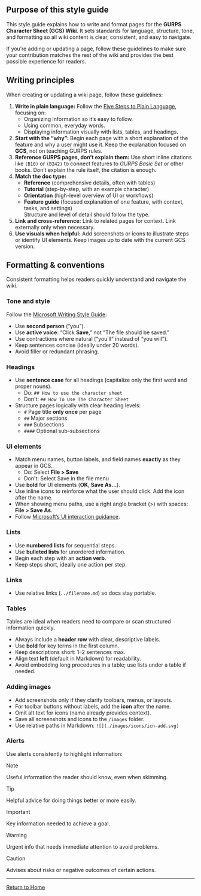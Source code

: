 ## Purpose of this style guide

This style guide explains how to write and format pages for the **GURPS Character Sheet (GCS) Wiki**. It sets standards for language, structure, tone, and formatting so all wiki content is clear, consistent, and easy to navigate.

If you’re adding or updating a page, follow these guidelines to make sure your contribution matches the rest of the wiki and provides the best possible experience for readers.

## Writing principles

When creating or updating a wiki page, follow these guidelines:

1. **Write in plain language:** Follow the [Five Steps to Plain Language](https://centerforplainlanguage.org/learning-training/five-steps-plain-language/), focusing on:
   - Organizing information so it’s easy to follow.
   - Using common, everyday words.
   - Displaying information visually with lists, tables, and headings.
2. **Start with the “why”:** Begin each page with a short explanation of the feature and why a user might use it. Keep the explanation focused on **GCS**, not on teaching GURPS rules.
3. **Reference GURPS pages, don’t explain them:** Use short inline citations like `(B10)` or `(B242)` to connect features to _GURPS Basic Set_ or other books. Don’t explain the rule itself, the citation is enough.
4. **Match the doc type:**
   - **Reference** (comprehensive details, often with tables)
   - **Tutorial** (step-by-step, with an example character)
   - **Orientation** (high-level overview of UI or workflows)
   - **Feature guide** (focused explanation of one feature, with context, tasks, and settings)  
      Structure and level of detail should follow the type.
5. **Link and cross-reference:** Link to related pages for context. Link externally only when necessary.
6. **Use visuals when helpful:** Add screenshots or icons to illustrate steps or identify UI elements. Keep images up to date with the current GCS version.

## Formatting & conventions

Consistent formatting helps readers quickly understand and navigate the wiki.

### Tone and style

Follow the [Microsoft Writing Style Guide](https://learn.microsoft.com/en-us/style-guide/top-10-tips-style-voice):

- Use **second person** (“you”).
- Use **active voice**: “Click **Save**,” not “The file should be saved.”
- Use contractions where natural (“you’ll” instead of “you will”).
- Keep sentences concise (ideally under 20 words).
- Avoid filler or redundant phrasing.

### Headings

- Use **sentence case** for all headings (capitalize only the first word and proper nouns).
  - Do: `## How to use the character sheet`
  - Don't: `## How To Use The Character Sheet`
- Structure pages logically with clear heading levels:
  - `#` Page title **only once** per page
  - `##` Major sections
  - `###` Subsections
  - `####` Optional sub-subsections

### UI elements

- Match menu names, button labels, and field names **exactly** as they appear in GCS.
  - Do: Select **File > Save**
  - Don't: Select Save in the file menu
- Use **bold** for UI elements (**OK**, **Save As…**).
- Use inline icons to reinforce what the user should click. Add the icon after the name.
- When showing menu paths, use a right angle bracket (>) with spaces: **File > Save As**.
- Follow [Microsoft’s UI interaction guidance](https://learn.microsoft.com/en-us/style-guide/procedures-instructions/describing-interactions-with-ui).

### Lists

- Use **numbered lists** for sequential steps.
- Use **bulleted lists** for unordered information.
- Begin each step with an **action verb**.
- Keep steps short, ideally one action per step.

### Links

- Use relative links (`../filename.md`) so docs stay portable.

### Tables

Tables are ideal when readers need to compare or scan structured information quickly.

- Always include a **header row** with clear, descriptive labels.
- Use **bold** for key terms in the first column.
- Keep descriptions short: 1–2 sentences max.
- Align text **left** (default in Markdown) for readability.
- Avoid embedding long procedures in a table; use lists under a table if needed.

### Adding images

- Add screenshots only if they clarify toolbars, menus, or layouts.
- For toolbar buttons without labels, add the **icon** after the name.
- Omit alt text for icons (name already provides context).
- Save all screenshots and icons to the `/images` folder.
- Use relative paths in Markdown: `![](./images/icons/icn-add.svg)`

### Alerts

Use alerts consistently to highlight information:

> [!NOTE]  
> Useful information the reader should know, even when skimming.

> [!TIP]  
> Helpful advice for doing things better or more easily.

> [!IMPORTANT]  
> Key information needed to achieve a goal.

> [!WARNING]  
> Urgent info that needs immediate attention to avoid problems.

> [!CAUTION]  
> Advises about risks or negative outcomes of certain actions.

---

[Return to Home](Home)
